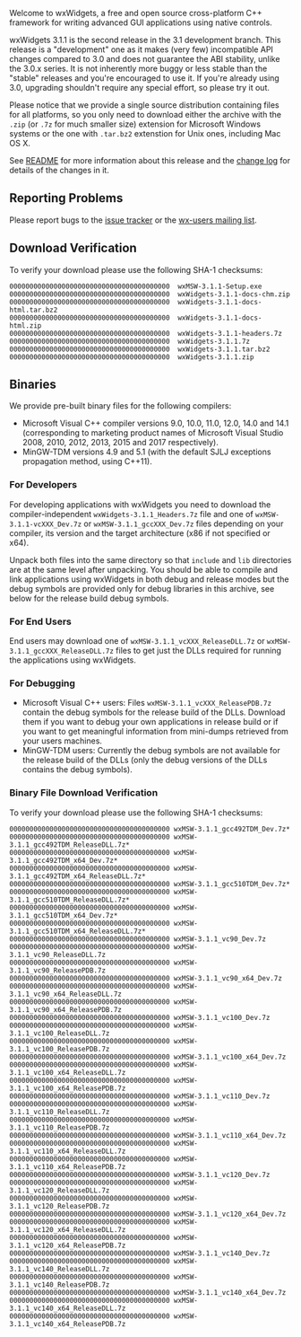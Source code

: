 Welcome to wxWidgets, a free and open source cross-platform C++ framework for writing advanced GUI applications using native controls.

wxWidgets 3.1.1 is the second release in the 3.1 development branch. This release is a "development" one as it makes (very few) incompatible API changes compared to 3.0 and does not guarantee the ABI stability, unlike the 3.0.x series. It is not inherently more buggy or less stable than the "stable" releases and you're encouraged to use it. If you're already using 3.0, upgrading shouldn't require any special effort, so please try it out.

Please notice that we provide a single source distribution containing files for all platforms, so you only need to download either the archive with the `.zip` (or `.7z` for much smaller size) extension for Microsoft Windows systems or the one with `.tar.bz2` extenstion for Unix ones, including Mac OS X.

See [README](https://raw.githubusercontent.com/wxWidgets/wxWidgets/v3.1.1/docs/readme.txt) for more information about this release and the [change log](https://raw.githubusercontent.com/wxWidgets/wxWidgets/v3.1.1/docs/changes.txt) for details of the changes in it.

## Reporting Problems

Please report bugs to the [issue tracker](http://trac.wxwidgets.org/newticket) or the [wx-users mailing list](http://groups.google.com/group/wx-users).

## Download Verification

To verify your download please use the following SHA-1 checksums:

    0000000000000000000000000000000000000000  wxMSW-3.1.1-Setup.exe
    0000000000000000000000000000000000000000  wxWidgets-3.1.1-docs-chm.zip
    0000000000000000000000000000000000000000  wxWidgets-3.1.1-docs-html.tar.bz2
    0000000000000000000000000000000000000000  wxWidgets-3.1.1-docs-html.zip
    0000000000000000000000000000000000000000  wxWidgets-3.1.1-headers.7z
    0000000000000000000000000000000000000000  wxWidgets-3.1.1.7z
    0000000000000000000000000000000000000000  wxWidgets-3.1.1.tar.bz2
    0000000000000000000000000000000000000000  wxWidgets-3.1.1.zip

## Binaries

We provide pre-built binary files for the following compilers:

* Microsoft Visual C++ compiler versions 9.0, 10.0, 11.0, 12.0, 14.0 and 14.1
  (corresponding to marketing product names of Microsoft Visual Studio 2008,
   2010, 2012, 2013, 2015 and 2017 respectively).
* MinGW-TDM versions 4.9 and 5.1 (with the default SJLJ exceptions propagation
  method, using C++11).

### For Developers

For developing applications with wxWidgets you need to download the compiler-independent `wxWidgets-3.1.1_Headers.7z` file and one of `wxMSW-3.1.1-vcXXX_Dev.7z` or `wxMSW-3.1.1_gccXXX_Dev.7z` files depending on your compiler, its version and the target architecture (x86 if not specified or x64).

Unpack both files into the same directory so that `include` and `lib` directories are at the same level after unpacking. You should be able to compile and link applications using wxWidgets in both debug and release modes but the debug symbols are provided only for debug libraries in this archive, see below for the release build debug symbols.

### For End Users

End users may download one of `wxMSW-3.1.1_vcXXX_ReleaseDLL.7z` or `wxMSW-3.1.1_gccXXX_ReleaseDLL.7z` files to get just the DLLs required for running the applications using wxWidgets.

### For Debugging

* Microsoft Visual C++ users: Files `wxMSW-3.1.1_vcXXX_ReleasePDB.7z` contain
  the debug symbols for the release build of the DLLs. Download them if you want
  to debug your own applications in release build or if you want to get
  meaningful information from mini-dumps retrieved from your users machines.
* MinGW-TDM users: Currently the debug symbols are not available for the release
  build of the DLLs (only the debug versions of the DLLs contains the debug
  symbols).

### Binary File Download Verification

To verify your download please use the following SHA-1 checksums:

    0000000000000000000000000000000000000000 wxMSW-3.1.1_gcc492TDM_Dev.7z*
    0000000000000000000000000000000000000000 wxMSW-3.1.1_gcc492TDM_ReleaseDLL.7z*
    0000000000000000000000000000000000000000 wxMSW-3.1.1_gcc492TDM_x64_Dev.7z*
    0000000000000000000000000000000000000000 wxMSW-3.1.1_gcc492TDM_x64_ReleaseDLL.7z*
    0000000000000000000000000000000000000000 wxMSW-3.1.1_gcc510TDM_Dev.7z*
    0000000000000000000000000000000000000000 wxMSW-3.1.1_gcc510TDM_ReleaseDLL.7z*
    0000000000000000000000000000000000000000 wxMSW-3.1.1_gcc510TDM_x64_Dev.7z*
    0000000000000000000000000000000000000000 wxMSW-3.1.1_gcc510TDM_x64_ReleaseDLL.7z*
    0000000000000000000000000000000000000000 wxMSW-3.1.1_vc90_Dev.7z
    0000000000000000000000000000000000000000 wxMSW-3.1.1_vc90_ReleaseDLL.7z
    0000000000000000000000000000000000000000 wxMSW-3.1.1_vc90_ReleasePDB.7z
    0000000000000000000000000000000000000000 wxMSW-3.1.1_vc90_x64_Dev.7z
    0000000000000000000000000000000000000000 wxMSW-3.1.1_vc90_x64_ReleaseDLL.7z
    0000000000000000000000000000000000000000 wxMSW-3.1.1_vc90_x64_ReleasePDB.7z
    0000000000000000000000000000000000000000 wxMSW-3.1.1_vc100_Dev.7z
    0000000000000000000000000000000000000000 wxMSW-3.1.1_vc100_ReleaseDLL.7z
    0000000000000000000000000000000000000000 wxMSW-3.1.1_vc100_ReleasePDB.7z
    0000000000000000000000000000000000000000 wxMSW-3.1.1_vc100_x64_Dev.7z
    0000000000000000000000000000000000000000 wxMSW-3.1.1_vc100_x64_ReleaseDLL.7z
    0000000000000000000000000000000000000000 wxMSW-3.1.1_vc100_x64_ReleasePDB.7z
    0000000000000000000000000000000000000000 wxMSW-3.1.1_vc110_Dev.7z
    0000000000000000000000000000000000000000 wxMSW-3.1.1_vc110_ReleaseDLL.7z
    0000000000000000000000000000000000000000 wxMSW-3.1.1_vc110_ReleasePDB.7z
    0000000000000000000000000000000000000000 wxMSW-3.1.1_vc110_x64_Dev.7z
    0000000000000000000000000000000000000000 wxMSW-3.1.1_vc110_x64_ReleaseDLL.7z
    0000000000000000000000000000000000000000 wxMSW-3.1.1_vc110_x64_ReleasePDB.7z
    0000000000000000000000000000000000000000 wxMSW-3.1.1_vc120_Dev.7z
    0000000000000000000000000000000000000000 wxMSW-3.1.1_vc120_ReleaseDLL.7z
    0000000000000000000000000000000000000000 wxMSW-3.1.1_vc120_ReleasePDB.7z
    0000000000000000000000000000000000000000 wxMSW-3.1.1_vc120_x64_Dev.7z
    0000000000000000000000000000000000000000 wxMSW-3.1.1_vc120_x64_ReleaseDLL.7z
    0000000000000000000000000000000000000000 wxMSW-3.1.1_vc120_x64_ReleasePDB.7z
    0000000000000000000000000000000000000000 wxMSW-3.1.1_vc140_Dev.7z
    0000000000000000000000000000000000000000 wxMSW-3.1.1_vc140_ReleaseDLL.7z
    0000000000000000000000000000000000000000 wxMSW-3.1.1_vc140_ReleasePDB.7z
    0000000000000000000000000000000000000000 wxMSW-3.1.1_vc140_x64_Dev.7z
    0000000000000000000000000000000000000000 wxMSW-3.1.1_vc140_x64_ReleaseDLL.7z
    0000000000000000000000000000000000000000 wxMSW-3.1.1_vc140_x64_ReleasePDB.7z
